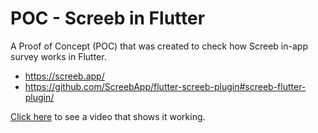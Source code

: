 # POC - Screeb in Flutter

A Proof of Concept (POC) that was created to check how Screeb in-app survey works in Flutter.

- https://screeb.app/
- https://github.com/ScreebApp/flutter-screeb-plugin#screeb-flutter-plugin/

[Click here](readme/POCScreeb.gif) to see a video that shows it working.